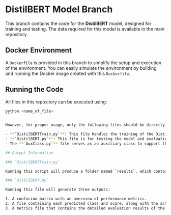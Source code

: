 # DistilBERT Model Branch

This branch contains the code for the **DistilBERT** model, designed for training and testing. The data required for this model is available in the main repository.

## Docker Environment

A `Dockerfile` is provided in this branch to simplify the setup and execution of the environment. You can easily simulate the environment by building and running the Docker image created with this `Dockerfile`.

## Running the Code

All files in this repository can be executed using:

```bash
python <name_of_file>
´´´

However, for proper usage, only the following files should be directly run:

- **`DistilBERTTrain.py`**: This file handles the training of the DistilBERT model.
- **`DistilBERT.py`**: This file is for testing the model and evaluating its performance.
- The **`AuxClass.py`** file serves as an auxiliary class to support the above scripts and should not be run independently.

## Output Information

### `DistilBERTTrain.py`

Running this script will produce a folder named `results`, which contains a checkpoint for each training epoch. These checkpoints can be used to restore or continue training later.

### `DistilBERT.py`

Running this file will generate three outputs:

1. A confusion matrix with an overview of performance metrics.
2. A file containing each predicted class and score, along with the actual class and score.
3. A metrics file that contains the detailed evaluation results of the model.
